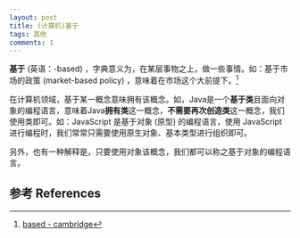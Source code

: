 ```yaml
---
layout: post
title: (计算机)基于
tags: 其他
comments: 1
---
```


**基于** (英语：-based) ，字典意义为，在某层事物之上，做一些事情。如：基于市场的政策 (market-based policy) ，意味着在市场这个大前提下。[^1]

在计算机领域，基于某一概念意味拥有该概念。如，Java是一个**基于类**且面向对象的编程语言，意味着Java**拥有类**这一概念，**不需要再次创造类**这一概念，我们使用类即可。如：JavaScript 是基于对象 (原型) 的编程语言，使用 JavaScript 进行编程时，我们常常只需要使用原生对象、基本类型进行组织即可。

另外，也有一种解释是，只要使用对象该概念，我们都可以称之基于对象的编程语言。

## 参考 References

[^1]: [based - cambridge](https://dictionary.cambridge.org/dictionary/english/based)

